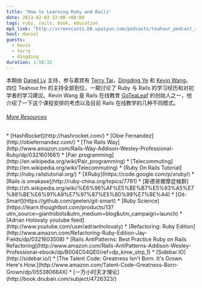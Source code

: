 ```yaml
---
title: "How to Learning Ruby and Rails"
date: 2013-02-03 22:00 +08:00
tags: ruby, rails, book, education
mp3_link: "http://screencasts.b0.upaiyun.com/podcasts/teahour_podcast_2.mp3"
host: daniel
guests:
  - kevin
  - terry
  - dingding
duration: 1:50:32
---
```


本期由 [Daneil Lv](http://lvguoning.com) 主持，参与嘉宾有 [Terry Tai](http://terrytai.com)，[Dingding Ye](http://yedingding.com) 和 [Kevin Wang](http://knwang.com)。四位 Teahour.fm 的主持全部到位，一期讨论了 Ruby 与 Rails 的学习经历和对初学者的学习建议。Kevin Wang 是 Rails 在线教育 [GoTeaLeaf](http://gotealeaf.com/) 的创始人之一，他介绍了一下这个课程安排的考虑以及目前 Rails 在线教学的几种不同模式。

<h6>
  <a href="#" class="toggle-notes">More Resources</a>
</h6>

<section class="notes" markdown="1">
* [HashRocket](http://hashrocket.com/)
* [Obie Fernandez](http://obiefernandez.com/)
* [The Rails Way](http://www.amazon.com/Rails-Way-Addison-Wesley-Professional-Ruby/dp/0321601661)
* [Pair programming](http://en.wikipedia.org/wiki/Pair_programming)
* [Telecommuting](http://en.wikipedia.org/wiki/Telecommuting)
* [Ruby On Rails Tutorial](http://ruby.railstutorial.org/)
* [XRuby](https://code.google.com/p/xruby/)
* [Rails is omakase](http://ruby-china.org/topics/7791)
* [斯德哥爾摩症候群](http://zh.wikipedia.org/wiki/%E6%96%AF%E5%BE%B7%E5%93%A5%E7%88%BE%E6%91%A9%E7%97%87%E5%80%99%E7%BE%A4)
* [Git-Smart](https://github.com/geelen/git-smart)
* [Ruby Science](https://learn.thoughtbot.com/products/13?utm_source=giantrobots&utm_medium=blog&utm_campaign=launch)
* [Adrian Holovaty youtube feed](http://www.youtube.com/user/adrianholovaty)
* [Refactoring: Ruby Edition](http://www.amazon.com/Refactoring-Ruby-Edition-Jay-Fields/dp/0321603508)
* [Rails AntiPatterns: Best Practice Ruby on Rails Refactoring](http://www.amazon.com/Rails-AntiPatterns-Addison-Wesley-Professional-ebook/dp/B004C04QE0/ref=dp_kinw_strp_1)
* [Sidebar.IO](http://sidebar.io/)
* [The Talent Code: Greatness Isn't Born. It's Grown. Here's How.](http://www.amazon.com/Talent-Code-Greatness-Born-Grown/dp/055380684X)
* [一万小时天才理论](http://book.douban.com/subject/4726323/)
</section>

